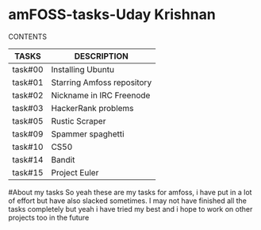 # amFOSS-tasks-Uday Krishnan

CONTENTS

|TASKS|DESCRIPTION|
|-----|-----------|
|task#00|Installing Ubuntu|
|task#01|Starring Amfoss repository|
|task#02|Nickname in IRC Freenode|
|task#03|HackerRank problems|
|task#05|Rustic Scraper|
|task#09|Spammer spaghetti|
|task#10|CS50|
|task#14|Bandit|
|task#15|Project Euler|

#About my tasks
So yeah these are my tasks for amfoss, i have put in a lot of effort but have also slacked sometimes. I may not have finished all the tasks completely but yeah i have tried my best and i hope to work on other projects too in the future
